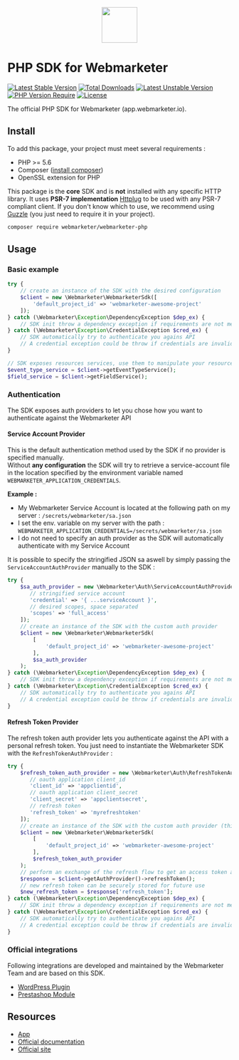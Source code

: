 <p align="center">
  <a href="https://webmarketer.io" target="_blank" align="center">
    <img src="https://avatars.githubusercontent.com/u/89253090?s=200&v=4" width="80">
  </a>
  <br />
</p>

# PHP SDK for Webmarketer

[![Latest Stable Version](http://poser.pugx.org/webmarketer/webmarketer-php/v)](https://packagist.org/packages/webmarketer/webmarketer-php)
[![Total Downloads](http://poser.pugx.org/webmarketer/webmarketer-php/downloads)](https://packagist.org/packages/webmarketer/webmarketer-php)
[![Latest Unstable Version](http://poser.pugx.org/webmarketer/webmarketer-php/v/unstable)](https://packagist.org/packages/webmarketer/webmarketer-php)
[![PHP Version Require](http://poser.pugx.org/webmarketer/webmarketer-php/require/php)](https://packagist.org/packages/webmarketer/webmarketer-php)
[![License](http://poser.pugx.org/webmarketer/webmarketer-php/license)](https://packagist.org/packages/webmarketer/webmarketer-php)

The official PHP SDK for Webmarketer (app.webmarketer.io).

## Install
To add this package, your project must meet several requirements :
* PHP >= 5.6
* Composer ([install composer](https://getcomposer.org))
* OpenSSL extension for PHP

This package is the **core** SDK and is **not** installed with any specific HTTP library. It uses **PSR-7 implementation** [Httplug](https://github.com/php-http/httplug) to be used with any PSR-7 compliant client.
If you don't know which to use, we recommend using [Guzzle](https://github.com/guzzle/guzzle) (you just need to require it in your project).

```bash
composer require webmarketer/webmarketer-php
```

## Usage
### Basic example
```php
try {
    // create an instance of the SDK with the desired configuration
    $client = new \Webmarketer\WebmarketerSdk([
        'default_project_id' => 'webmarketer-awesome-project'
    ]);
} catch (\Webmarketer\Exception\DependencyException $dep_ex) {
    // SDK init throw a dependency exception if requirements are not meet (see Install)
} catch (\Webmarketer\Exception\CredentialException $cred_ex) {
    // SDK automatically try to authenticate you agains API
    // A credential exception could be throw if credentials are invalid
}

// SDK exposes resources services, use them to manipulate your resources
$event_type_service = $client->getEventTypeService();
$field_service = $client->getFieldService();
```

### Authentication
The SDK exposes auth providers to let you chose how you want to authenticate against the Webmarketer API
#### Service Account Provider
This is the default authentication method used by the SDK if no provider is specified manually.  
Without **any configuration** the SDK will try to retrieve a service-account file in the location specified by the environment variable named `WEBMARKETER_APPLICATION_CREDENTIALS`.

**Example :**
- My Webmarketer Service Account is located at the following path on my server : `/secrets/webmarketer/sa.json`
- I set the env. variable on my server with the path : `WEBMARKETER_APPLICATION_CREDENTIALS=/secrets/webmarketer/sa.json`
- I do not need to specify an auth provider as the SDK will automatically authenticate with my Service Account

It is possible to specify the stringified JSON sa aswell by simply passing the `ServiceAccountAuthProvider` manually to the SDK :
```php
try {
    $sa_auth_provider = new \Webmarketer\Auth\ServiceAccountAuthProvider([
       // stringified service account
       'credential' => '{ ...serviceAccount }',
       // desired scopes, space separated
       'scopes' => 'full_access'
    ]);
    // create an instance of the SDK with the custom auth provider
    $client = new \Webmarketer\WebmarketerSdk(
        [
            'default_project_id' => 'webmarketer-awesome-project'
        ],
        $sa_auth_provider
    );
} catch (\Webmarketer\Exception\DependencyException $dep_ex) {
    // SDK init throw a dependency exception if requirements are not meet (see Install)
} catch (\Webmarketer\Exception\CredentialException $cred_ex) {
    // SDK automatically try to authenticate you agains API
    // A credential exception could be throw if credentials are invalid
}
```

#### Refresh Token Provider
The refresh token auth provider lets you authenticate against the API with a personal refresh token. You just need to instantiate the Webmarketer SDK with the `RefreshTokenAuthProvider` :
```php
try {
    $refresh_token_auth_provider = new \Webmarketer\Auth\RefreshTokenAuthProvider([
       // oauth application client_id
       'client_id' => 'appclientid',
       // oauth application client_secret
       'client_secret' => 'appclientsecret',
       // refresh token
       'refresh_token' => 'myrefreshtoken'
    ]);
    // create an instance of the SDK with the custom auth provider (this time the refresh_token_auth_provider)
    $client = new \Webmarketer\WebmarketerSdk(
        [
            'default_project_id' => 'webmarketer-awesome-project'
        ],
        $refresh_token_auth_provider
    );
    // perform an exchange of the refresh flow to get an access token as well as a new refresh token
    $response = $client->getAuthProvider()->refreshToken();
    // new refresh token can be securely stored for future use
    $new_refresh_token = $response['refresh_token'];
} catch (\Webmarketer\Exception\DependencyException $dep_ex) {
    // SDK init throw a dependency exception if requirements are not meet (see Install)
} catch (\Webmarketer\Exception\CredentialException $cred_ex) {
    // SDK automatically try to authenticate you agains API
    // A credential exception could be throw if credentials are invalid
}
```

### Official integrations
Following integrations are developed and maintained by the Webmarketer Team and are based on this SDK.
* [WordPress Plugin](https://github.com/webmarketer-saas/wp-webmarketer)
* [Prestashop Module](https://github.com/webmarketer-saas/prestashop-webmarketer)

## Resources
* [App](https://app.webmarketer.io)
* [Official documentation](https://doc.webmarketer.io)
* [Official site](https://webmarketer.io)